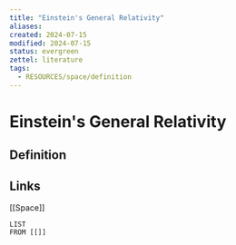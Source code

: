 ```yaml
---
title: "Einstein's General Relativity"
aliases: 
created: 2024-07-15
modified: 2024-07-15
status: evergreen
zettel: literature
tags:
  - RESOURCES/space/definition
---
```

# Einstein's General Relativity
## Definition

## Links
[[Space]]
```dataview
LIST
FROM [[]]
```

